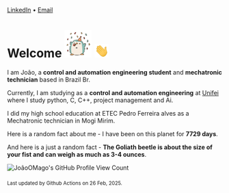 [LinkedIn](https://www.linkedin.com/in/joão-pedro-gozzoli-b95641301/) &bull;
[Email](joaopedrogozzoli@gmail.com)

# Welcome <img src="happy.gif" height="64px" /> <img src="wave.gif" height="32px" />

I am João, a  **control and automation engineering student** and **mechatronic technician** based in Brazil Br.

Currently, I am studying as a **control and automation engineering** at [Unifei](https://unifei.edu.br) where I study python, C, C++, project management and Ai.

I did my high school education at ETEC Pedro Ferreira alves as a Mechatronic technician in Mogi Mirim.

Here is a random fact about me - I have been on this planet for **7729 days**.

And here is a just a random fact -  **The Goliath beetle is about the size of your fist and can weigh as much as 3-4 ounces**.

![JoãoOMago's GitHub Profile View Count](https://komarev.com/ghpvc/?username=JoaoOMago)

<sub>Last updated by Github Actions on 26 Feb, 2025.</sub>

